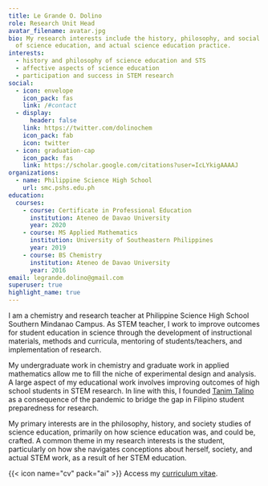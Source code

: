 ```yaml
---
title: Le Grande O. Dolino
role: Research Unit Head
avatar_filename: avatar.jpg
bio: My research interests include the history, philosophy, and social studies
  of science education, and actual science education practice.
interests:
  - history and philosophy of science education and STS
  - affective aspects of science education
  - participation and success in STEM research
social:
  - icon: envelope
    icon_pack: fas
    link: /#contact
  - display:
      header: false
    link: https://twitter.com/dolinochem
    icon_pack: fab
    icon: twitter
  - icon: graduation-cap
    icon_pack: fas
    link: https://scholar.google.com/citations?user=IcLYkigAAAAJ
organizations:
  - name: Philippine Science High School
    url: smc.pshs.edu.ph
education:
  courses:
    - course: Certificate in Professional Education
      institution: Ateneo de Davao University
      year: 2020
    - course: MS Applied Mathematics
      institution: University of Southeastern Philippines
      year: 2019
    - course: BS Chemistry
      institution: Ateneo de Davao University
      year: 2016
email: legrande.dolino@gmail.com
superuser: true
highlight_name: true
---
```

I am a chemistry and research teacher at Philippine Science High School Southern Mindanao Campus. As STEM teacher, I work to improve outcomes for student education in science through the development of instructional materials, methods and curricula, mentoring of students/teachers, and implementation of research.

My undergraduate work in chemistry and graduate work in applied mathematics allow me to fill the niche of experimental design and analysis. A large aspect of my educational work involves improving outcomes of high school students in STEM research. In line with this, I founded [Tanim Talino](http://tanimtalino.org) as a consequence of the pandemic to bridge the gap in Filipino student preparedness for research.

My primary interests are in the philosophy, history, and society studies of science education, primarily on how science education was, and could be, crafted. A common theme in my research interests is the student, particularly on how she navigates conceptions about herself, society, and actual STEM work, as a result of her STEM education.

{{< icon name="cv" pack="ai" >}} Access my [curriculum vitae](https://docs.google.com/document/d/1wVxoYxNQ41ar9_LzAVz-uJvxk8yQVJLMjegaMy4m41c/edit?usp=sharing).